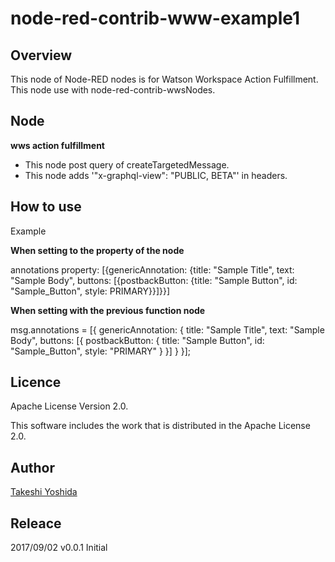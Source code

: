 # node-red-contrib-www-example1

## Overview
This node of Node-RED nodes is for Watson Workspace Action Fulfillment. 
This node use with node-red-contrib-wwsNodes.

## Node

**wws action fulfillment**
  - This node post query of createTargetedMessage.
  - This node adds '"x-graphql-view": "PUBLIC, BETA"' in headers.


## How to use
Example

**When setting to the property of the node**

annotations property: [{genericAnnotation: {title: "Sample Title", text: "Sample Body", buttons: [{postbackButton: {title: "Sample Button", id: "Sample_Button", style: PRIMARY}}]}}]

**When setting with the previous function node**

msg.annotations = [{
    genericAnnotation: {
        title: "Sample Title", 
        text: "Sample Body", 
        buttons: [{
            postbackButton: {
                title: "Sample Button", 
                id: "Sample_Button",
                style: "PRIMARY"
            }
        }]
    }
}];


## Licence

Apache License Version 2.0.

This software includes the work that is distributed in the Apache License 2.0.

## Author

[Takeshi Yoshida](https://github.com/chemp7)


## Releace

2017/09/02 v0.0.1 Initial

